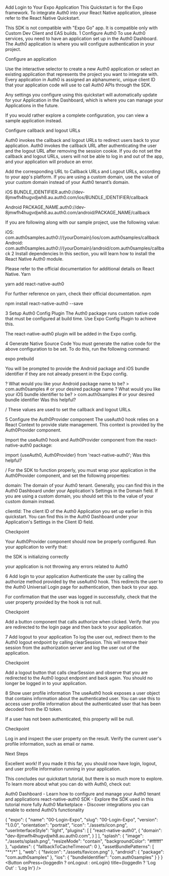 Add Login to Your Expo Application
This Quickstart is for the Expo framework. To integrate Auth0 into your React Native application, please refer to the React Native Quickstart.

This SDK is not compatible with "Expo Go" app. It is compatible only with Custom Dev Client and EAS builds.
1
Configure Auth0
To use Auth0 services, you need to have an application set up in the Auth0 Dashboard. The Auth0 application is where you will configure authentication in your project.

Configure an application

Use the interactive selector to create a new Auth0 application or select an existing application that represents the project you want to integrate with. Every application in Auth0 is assigned an alphanumeric, unique client ID that your application code will use to call Auth0 APIs through the SDK.

Any settings you configure using this quickstart will automatically update for your Application in the Dashboard, which is where you can manage your Applications in the future.

If you would rather explore a complete configuration, you can view a sample application instead.

Configure callback and logout URLs

Auth0 invokes the callback and logout URLs to redirect users back to your application. Auth0 invokes the callback URL after authenticating the user and the logout URL after removing the session cookie. If you do not set the callback and logout URLs, users will not be able to log in and out of the app, and your application will produce an error.

Add the corresponding URL to Callback URLs and Logout URLs, according to your app's platform. If you are using a custom domain, use the value of your custom domain instead of your Auth0 tenant’s domain.

iOS
BUNDLE_IDENTIFIER.auth0://dev-8jmwfh4hugvdjwh8.au.auth0.com/ios/BUNDLE_IDENTIFIER/callback

Android
PACKAGE_NAME.auth0://dev-8jmwfh4hugvdjwh8.au.auth0.com/android/PACKAGE_NAME/callback


If you are following along with our sample project, use the following value:

iOS: com.auth0samples.auth0://{yourDomain}/ios/com.auth0samples/callback
Android: com.auth0samples.auth0://{yourDomain}/android/com.auth0samples/callback
2
Install dependencies
In this section, you will learn how to install the React Native Auth0 module.

Please refer to the official documentation for additional details on React Native.
Yarn

yarn add react-native-auth0

For further reference on yarn, check their official documentation.
npm

npm install react-native-auth0 --save

3
Setup Auth0 Config Plugin
The Auth0 package runs custom native code that must be configured at build time. Use Expo Config Plugin to achieve this.

The react-native-auth0 plugin will be added in the Expo config.

4
Generate Native Source Code
You must generate the native code for the above configuration to be set. To do this, run the following command:

expo prebuild

You will be prompted to provide the Android package and iOS bundle identifier if they are not already present in the Expo config.

? What would you like your Android package name to be? > com.auth0samples # or your desired package name
? What would you like your iOS bundle identifier to be? > com.auth0samples # or your desired bundle identifier
Was this helpful?

/
These values are used to set the callback and logout URLs.

5
Configure the Auth0Provider component
The useAuth0 hook relies on a React Context to provide state management. This context is provided by the Auth0Provider component.

Import the useAuth0 hook and Auth0Provider component from the react-native-auth0 package:

import {useAuth0, Auth0Provider} from 'react-native-auth0';
Was this helpful?

/
For the SDK to function properly, you must wrap your application in the Auth0Provider component, and set the following properties:

domain: The domain of your Auth0 tenant. Generally, you can find this in the Auth0 Dashboard under your Application's Settings in the Domain field. If you are using a custom domain, you should set this to the value of your custom domain instead.

clientId: The client ID of the Auth0 Application you set up earlier in this quickstart. You can find this in the Auth0 Dashboard under your Application's Settings in the Client ID field.

Checkpoint

Your Auth0Provider component should now be properly configured. Run your application to verify that:

the SDK is initializing correctly

your application is not throwing any errors related to Auth0

6
Add login to your application
Authenticate the user by calling the authorize method provided by the useAuth0 hook. This redirects the user to the Auth0 Universal Login page for authentication, then back to your app.

For confirmation that the user was logged in successfully, check that the user property provided by the hook is not null.

Checkpoint

Add a button component that calls authorize when clicked. Verify that you are redirected to the login page and then back to your application.

7
Add logout to your application
To log the user out, redirect them to the Auth0 logout endpoint by calling clearSession. This will remove their session from the authorization server and log the user out of the application.

Checkpoint

Add a logout button that calls clearSession and observe that you are redirected to the Auth0 logout endpoint and back again. You should no longer be logged in to your application.

8
Show user profile information
The useAuth0 hook exposes a user object that contains information about the authenticated user. You can use this to access user profile information about the authenticated user that has been decoded from the ID token.

If a user has not been authenticated, this property will be null.

Checkpoint

Log in and inspect the user property on the result. Verify the current user's profile information, such as email or name.

Next Steps

Excellent work! If you made it this far, you should now have login, logout, and user profile information running in your application.

This concludes our quickstart tutorial, but there is so much more to explore. To learn more about what you can do with Auth0, check out:

Auth0 Dashboard - Learn how to configure and manage your Auth0 tenant and applications
react-native-auth0 SDK - Explore the SDK used in this tutorial more fully
Auth0 Marketplace - Discover integrations you can enable to extend Auth0’s functionality

{
  "expo": {
    "name": "00-Login-Expo",
    "slug": "00-Login-Expo",
    "version": "1.0.0",
    "orientation": "portrait",
    "icon": "./assets/icon.png",
    "userInterfaceStyle": "light",
    "plugins": [
      [
        "react-native-auth0",
        {
          "domain": "dev-8jmwfh4hugvdjwh8.au.auth0.com",
        }
      ]
    ],
    "splash": {
      "image": "./assets/splash.png",
      "resizeMode": "contain",
      "backgroundColor": "#ffffff"
    },
    "updates": {
      "fallbackToCacheTimeout": 0
    },
    "assetBundlePatterns": [
      "**/*"
    ],
    "web": {
      "favicon": "./assets/favicon.png"
    },
    "android": {
      "package": "com.auth0samples"
    },
    "ios": {
      "bundleIdentifier": "com.auth0samples"
    }
  }
}<Button
    onPress={loggedIn ? onLogout : onLogin}
    title={loggedIn ? 'Log Out' : 'Log In'}
  />
</View>
